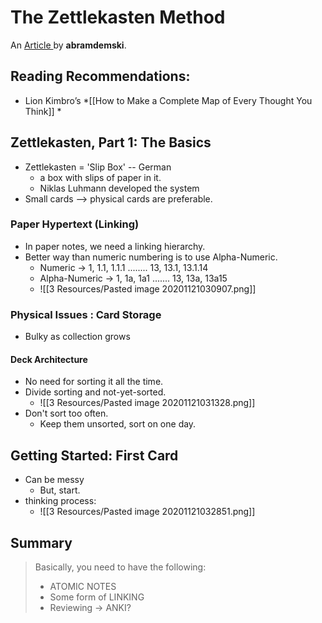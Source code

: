 # The Zettlekasten Method
An [Article ](https://www.lesswrong.com/posts/NfdHG6oHBJ8Qxc26s/the-zettelkasten-method-1#Zettelkasten__Part_2__Further_Advice) by **abramdemski**.

## Reading Recommendations:
-  Lion Kimbro’s *[[How to Make a Complete Map of Every Thought You Think]] *

## Zettlekasten, Part 1: The Basics
- Zettlekasten = 'Slip Box' -- German
	- a box with slips of paper in it.
	- Niklas Luhmann developed the system
- Small cards --> physical cards are preferable.

### Paper Hypertext (Linking)
- In paper notes, we need a linking hierarchy.
- Better way than numeric numbering is to use Alpha-Numeric.
	- Numeric -> 1, 1.1, 1.1.1  ........ 13, 13.1, 13.1.14
	- Alpha-Numeric -> 1, 1a, 1a1 ....... 13, 13a, 13a15
	- ![[3 Resources/Pasted image 20201121030907.png]]

###  Physical Issues : Card Storage
- Bulky as collection grows

#### Deck Architecture
- No need for sorting it all the time.
- Divide sorting and not-yet-sorted.
	- ![[3 Resources/Pasted image 20201121031328.png]]
- Don't sort too often.
	- Keep them unsorted, sort on one day.

## Getting Started: First Card
- Can be messy
	- But, start.
- thinking process:
	- ![[3 Resources/Pasted image 20201121032851.png]]

## Summary
> Basically, you need to have the following:
> - ATOMIC NOTES
> - Some form of LINKING
> - Reviewing -> ANKI?




